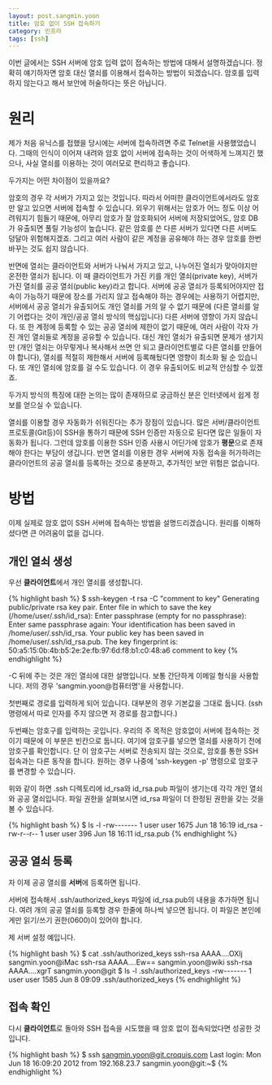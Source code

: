 ```yaml
---
layout: post.sangmin.yoon
title: 암호 없이 SSH 접속하기
category: 인프라
tags: [ssh]
---
```


이번 글에서는 SSH 서버에 암호 입력 없이 접속하는 방법에 대해서 설명하겠습니다.
정확히 얘기하자면 암호 대신 열쇠를 이용해서 접속하는 방법이 되겠습니다.
암호를 입력하지 않는다고 해서 보안에 허술하다는 뜻은 아닙니다.

원리
====

제가 처음 유닉스를 접했을 당시에는 서버에 접속하려면 주로 Telnet을 사용했었습니다.
그때의 인식이 이어져 내려와 암호 없이 서버에 접속하는 것이 어색하게 느껴지긴 했으나,
사실 열쇠를 이용하는 것이 여러모로 편리하고 좋습니다.

두가지는 어떤 차이점이 있을까요?

암호의 경우 각 서버가 가지고 있는 것입니다.
따라서 어떠한 클라이언트에서라도 암호만 알고 있으면 서버에 접속할 수 있습니다.
외우기 위해서는 암호가 어느 정도 이상 어려워지기 힘들기 때문에, 아무리 암호가 잘 암호화되어 서버에 저장되었어도,
암호 DB가 유출되면 풀릴 가능성이 높습니다. 같은 암호를 쓴 다른 서버가 있다면 다른 서버도 덩달아 위험해지겠죠.
그리고 여러 사람이 같은 계정을 공유해야 하는 경우 암호를 한번 바꾸는 것도 쉽지 않습니다.

반면에 열쇠는 클라이언트와 서버가 나눠서 가지고 있고, 나누어진 열쇠가 맞아야지만 온전한 열쇠가 됩니다.
이 때 클라이언트가 가진 키를 개인 열쇠(private key), 서버가 가진 열쇠를 공공 열쇠(public key)라고 합니다.
서버에 공공 열쇠가 등록되어야지만 접속이 가능하기 때문에 장소를 가리지 않고 접속해야 하는 경우에는 사용하기 어렵지만,
서버에서 공공 열쇠가 유출되어도 개인 열쇠를 거의 알 수 없기 때문에 (다른 열쇠를 알기 어렵다는 것이 개인/공공 열쇠 방식의 핵심입니다)
다른 서버에 영향이 가지 않습니다.
또 한 계정에 등록할 수 있는 공공 열쇠에 제한이 없기 때문에, 여러 사람이 각자 가진 개인 열쇠들로 계정을 공유할 수 있습니다.
대신 개인 열쇠가 유출되면 문제가 생기지만 (개인 열쇠는 아무렇게나 복사해서 쓰면 안 되고
클라이언트별로 다른 열쇠를 만들어야 합니다), 열쇠를 적절히 제한해서 서버에 등록해뒀다면 영향이 최소화 될 순 있습니다.
또 개인 열쇠에 암호를 걸 수도 있습니다. 이 경우 유출되어도 비교적 안심할 수 있겠죠.

두가지 방식의 특징에 대한 논의는 많이 존재하므로 궁금하신 분은 인터넷에서 쉽게 정보를 얻으실 수 있습니다.

열쇠를 이용할 경우 자동화가 쉬워진다는 추가 장점이 있습니다.
많은 서버/클라이언트 프로토콜(Git등)이 SSH을 통하기 때문에 SSH 인증만 자동으로 된다면 많은 일들이 자동화가 됩니다.
그런데 암호를 이용한 SSH 인증 사용시 어딘가에 암호가 **평문**으로 존재해야 한다는 부담이 생깁니다.
반면 열쇠를 이용한 경우 서버에 자동 접속을 허가하려는 클라이언트의 공공 열쇠를 등록하는 것으로 충분하고,
추가적인 보안 위험은 없습니다.

방법
====

이제 실제로 암호 없이 SSH 서버에 접속하는 방법을 설명드리겠습니다.
원리를 이해하셨다면 큰 어려움이 없을 겁니다.

개인 열쇠 생성
--------------

우선 **클라이언트**에서 개인 열쇠를 생성합니다.

{% highlight bash %}
$ ssh-keygen -t rsa -C "comment to key"
Generating public/private rsa key pair.
Enter file in which to save the key (/home/user/.ssh/id_rsa):
Enter passphrase (empty for no passphrase):
Enter same passphrase again:
Your identification has been saved in /home/user/.ssh/id_rsa.
Your public key has been saved in /home/user/.ssh/id_rsa.pub.
The key fingerprint is:
50:a5:15:0b:4b:b5:2e:2e:fb:97:6d:f8:b1:c0:48:a6 comment to key
{% endhighlight %}

-C 뒤에 주는 것은 개인 열쇠에 대한 설명입니다. 보통 간단하게 이메일 형식을 사용합니다. 저의 경우 'sangmin.yoon@컴퓨터명'을 사용합니다.

첫번째로 경로를 입력하게 되어 있습니다. 대부분의 경우 기본값을 그대로 둡니다. (ssh 명령에서 따로 인자를 주지 않으면 저 경로를 참고합니다.)

두번째는 암호구를 입력하는 곳입니다. 우리의 주 목적은 암호없이 서버에 접속하는 것이기 때문에 이 부분은 빈칸으로 둡니다.
여기에 암호구를 넣으면 열쇠를 사용하기 전에 암호구를 확인합니다.
단 이 암호구는 서버로 전송되지 않는 것으로, 암호를 통한 SSH 접속과는 다른 동작을 합니다.
원하는 경우 나중에 'ssh-keygen -p' 명령으로 암호구를 변경할 수 있습니다.

위와 같이 하면 .ssh 디렉토리에 id_rsa와 id_rsa.pub 파일이 생기는데 각각 개인 열쇠와 공공 열쇠입니다.
파일 권한을 살펴보시면 id_rsa 파일이 더 한정된 권한을 갖는 것을 볼 수 있습니다.

{% highlight bash %}
$ ls -l
-rw------- 1 user user 1675 Jun 18 16:19 id_rsa
-rw-r--r-- 1 user user  396 Jun 18 16:11 id_rsa.pub
{% endhighlight %}

공공 열쇠 등록
--------------

자 이제 공공 열쇠를 **서버**에 등록하면 됩니다.

서버에 접속해서 .ssh/authorized_keys 파일에 id_rsa.pub의 내용을 추가하면 됩니다.
여려 개의 공공 열쇠를 등록할 경우 한줄에 하나씩 넣으면 됩니다.
이 파일은 본인에게만 읽기/쓰기 권한(0600)이 있어야 합니다.

제 서버 설정 예입니다.

{% highlight bash %}
$ cat .ssh/authorized_keys 
ssh-rsa AAAA....OXIj sangmin.yoon@iMac
ssh-rsa AAAA....Ew== sangmin.yoon@wiki
ssh-rsa AAAA....xgrT sangmin.yoon@git
$ ls -l .ssh/authorized_keys
-rw------- 1 user user 1585 Jun  8 09:09 .ssh/authorized_keys
{% endhighlight %}

접속 확인
---------

다시 **클라이언트**로 돌아와 SSH 접속을 시도했을 때 암호 없이 접속되었다면 성공한 것입니다.

{% highlight bash %}
$ ssh sangmin.yoon@git.croquis.com
Last login: Mon Jun 18 16:09:20 2012 from 192.168.23.7
sangmin.yoon@git:~$ 
{% endhighlight %}
